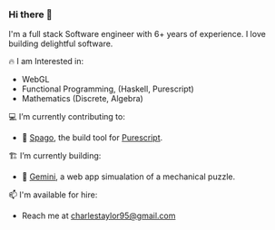 ### Hi there 👋

I'm a full stack Software engineer with 6+ years of experience. I love building delightful software.

🔥 I am Interested in:
  - WebGL
  - Functional Programming, (Haskell, Purescript)
  - Mathematics (Discrete, Algebra)

💻 I’m currently contributing to:
  - 🍝 [Spago], the build tool for [Purescript].
 
 🏗️ I’m currently building:
  - 🧩 [Gemini], a web app simualation of a mechanical puzzle.
    
 📫 I'm available for hire:
  - Reach me at charlestaylor95@gmail.com

[Gemini]: https://charlestaylor7.github.io/gemini
[Spago]: https://github.com/purescript/spago#readme
[Purescript]: https://github.com/purescript/purescript#readme
